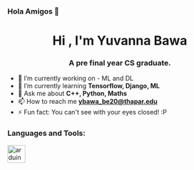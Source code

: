 ### Hola Amigos 👋

<!--
**shubhank-saxena/shubhank-saxena** is a ✨ _special_ ✨ repository because its `README.md` (this file) appears on your GitHub profile.
Here are some ideas to get you started:
-->
<h1 align="center">Hi , I'm Yuvanna Bawa</h1>
<h3 align="center">A pre final year CS graduate.</h3>

- 🔭 I’m currently working on - ML and DL
- 🌱 I’m currently learning **Tensorflow, Django, ML**
- 💬 Ask me about **C++, Python, Maths**
- 📫 How to reach me **ybawa_be20@thapar.edu**
- ⚡ Fun fact: You can't see with your eyes closed! :P

<h3 align="left">Languages and Tools:</h3>
<p align="left"> <a href="https://www.arduino.cc/" target="_blank"> <img src="https://cdn.worldvectorlogo.com/logos/arduino-1.svg" alt="arduino" width="40" height="40"/> </a>
